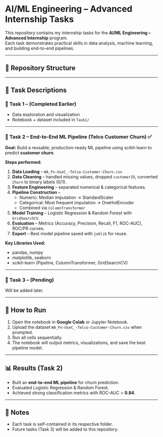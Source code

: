 # AI/ML Engineering – Advanced Internship Tasks

This repository contains my internship tasks for the **AI/ML Engineering – Advanced Internship** program.  
Each task demonstrates practical skills in data analysis, machine learning, and building end-to-end pipelines.

---

## 📂 Repository Structure


---

## 📝 Task Descriptions

### 🔹 Task 1 – (Completed Earlier)
- Data exploration and visualization  
- Notebook + dataset included in `Task1/`

---

### 🔹 Task 2 – End-to-End ML Pipeline (Telco Customer Churn) ✅
**Goal:** Build a reusable, production-ready ML pipeline using scikit-learn to predict **customer churn**.  

**Steps performed:**
1. **Data Loading** – `WA_Fn-UseC_-Telco-Customer-Churn.csv`
2. **Data Cleaning** – handled missing values, dropped `customerID`, converted `Churn` to binary labels (0/1).
3. **Feature Engineering** – separated numerical & categorical features.
4. **Pipeline Construction** –  
   - Numeric: Median imputation → StandardScaler  
   - Categorical: Most frequent imputation → OneHotEncoder  
   - Combined via `ColumnTransformer`
5. **Model Training** – Logistic Regression & Random Forest with `GridSearchCV`.
6. **Evaluation** – Metrics (Accuracy, Precision, Recall, F1, ROC-AUC), ROC/PR curves.
7. **Export** – Best model pipeline saved with `joblib` for reuse.

**Key Libraries Used:**
- pandas, numpy  
- matplotlib, seaborn  
- scikit-learn (Pipeline, ColumnTransformer, GridSearchCV)

---

### 🔹 Task 3 – (Pending)
Will be added later.

---

## 🚀 How to Run
1. Open the notebook in **Google Colab** or Jupyter Notebook.
2. Upload the dataset `WA_Fn-UseC_-Telco-Customer-Churn.csv` when prompted.
3. Run all cells sequentially.
4. The notebook will output metrics, visualizations, and save the best pipeline model.

---

## 📊 Results (Task 2)
- Built an **end-to-end ML pipeline** for churn prediction.  
- Evaluated Logistic Regression & Random Forest.  
- Achieved strong classification metrics with ROC-AUC > **0.84**.  

---

## 📌 Notes
- Each task is self-contained in its respective folder.  
- Future tasks (Task 3) will be added to this repository.  
